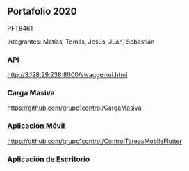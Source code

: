 ## Portafolio 2020

PFT8461

Integrantes: Matías, Tomás, Jesús, Juan, Sebastián

### API
http://3.128.29.238:8000/swagger-ui.html

### Carga Masiva
https://github.com/grupo1control/CargaMasiva

### Aplicación Móvil
https://github.com/grupo1control/ControlTareasMobileFlutter

### Aplicación de Escritorio


